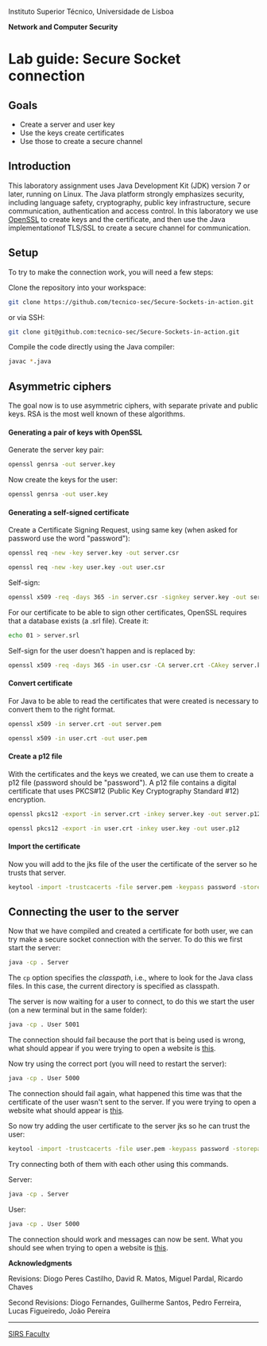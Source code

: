 Instituto Superior Técnico, Universidade de Lisboa

**Network and Computer Security**

# Lab guide: Secure Socket connection

## Goals

- Create a server and user key
- Use the keys create certificates
- Use those to create a secure channel

## Introduction

This laboratory assignment uses Java Development Kit (JDK) version 7 or later, running on Linux.
The Java platform strongly emphasizes security, including language safety, cryptography, public key infrastructure, secure communication, authentication and access control.
In this laboratory we use [OpenSSL](https://www.openssl.org/) to create keys and the certificate, and then use the Java implementationof TLS/SSL to create a secure channel for communication.

## Setup
To try to make the connection work, you will need a few steps:

Clone the repository into your workspace:

```bash
git clone https://github.com/tecnico-sec/Secure-Sockets-in-action.git
```

or via SSH:

```bash
git clone git@github.com:tecnico-sec/Secure-Sockets-in-action.git
```

Compile the code directly using the Java compiler:

```bash
javac *.java
```

## Asymmetric ciphers

The goal now is to use asymmetric ciphers, with separate private and public keys. RSA is the most well known of these algorithms.

#### Generating a pair of keys with OpenSSL

Generate the server key pair:

```bash
openssl genrsa -out server.key
```

Now create the keys for the user:

```bash
openssl genrsa -out user.key
```

#### Generating a self-signed certificate

Create a Certificate Signing Request, using same key (when asked for password use the word "password"):

```bash
openssl req -new -key server.key -out server.csr
```

```bash
openssl req -new -key user.key -out user.csr
```

Self-sign:

```bash
openssl x509 -req -days 365 -in server.csr -signkey server.key -out server.crt
```

For our certificate to be able to sign other certificates, OpenSSL requires that a database exists (a .srl file). Create it:

```bash
echo 01 > server.srl
```

Self-sign for the user doesn't happen and is replaced by:

```bash
openssl x509 -req -days 365 -in user.csr -CA server.crt -CAkey server.key -out user.crt
```

#### Convert certificate

For Java to be able to read the certificates that were created is necessary to convert them to the right format.

```bash
openssl x509 -in server.crt -out server.pem
```

```bash
openssl x509 -in user.crt -out user.pem
```

#### Create a p12 file

With the certificates and the keys we created, we can use them to create a p12 file (password should be "password").
A p12 file contains a digital certificate that uses PKCS#12 (Public Key Cryptography Standard #12) encryption.

```bash
openssl pkcs12 -export -in server.crt -inkey server.key -out server.p12
```

```bash
openssl pkcs12 -export -in user.crt -inkey user.key -out user.p12
```

#### Import the certificate

Now you will add to the jks file of the user the certificate of the server so he trusts that server.

```bash
keytool -import -trustcacerts -file server.pem -keypass password -storepass password -keystore usertruststore.jks
```

## Connecting the user to the server

Now that we have compiled and created a certificate for both user, we can try make a secure socket connection with the server.
To do this we first start the server:

```bash
java -cp . Server
```

The `cp` option specifies the *classpath*, i.e., where to look for the Java class files.
In this case, the current directory is specified as classpath.

The server is now waiting for a user to connect, to do this we start the user (on a new terminal but in the same folder):

```bash
java -cp . User 5001
```

The connection should fail because the port that is being used is wrong, what should appear if you were trying to open a website is [this](https://wrong.host.badssl.com/).

Now try using the correct port (you will need to restart the server):

```bash
java -cp . User 5000
```

The connection should fail again, what happened this time was that the certificate of the user wasn't sent to the server. If you were trying to open a website what should appear is [this](https://client-cert-missing.badssl.com/).

So now try adding the user certificate to the server jks so he can trust the user:

```bash
keytool -import -trustcacerts -file user.pem -keypass password -storepass password -keystore servertruststore.jks
```

Try connecting both of them with each other using this commands.

Server:

```bash
java -cp . Server
```

User:

```bash
java -cp . User 5000
```

The connection should work and messages can now be sent.
What you should see when trying to open a website is [this](https://https-everywhere.badssl.com/).


**Acknowledgments**

Revisions: Diogo Peres Castilho, David R. Matos, Miguel Pardal, Ricardo Chaves

Second Revisions: Diogo Fernandes, Guilherme Santos, Pedro Ferreira, Lucas Figueiredo, João Pereira

----

[SIRS Faculty](mailto:meic-sirs@disciplinas.tecnico.ulisboa.pt)
